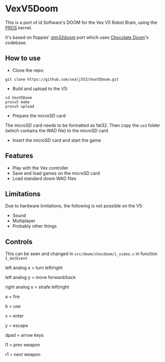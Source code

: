 # VexV5Doom

This is a port of id Software's DOOM for the Vex V5 Robot Brain, using the [PROS](https://github.com/purduesigbots/pros) kernel.

It's based on floppes' [stm32doom](https://github.com/floppes/stm32doom) port which uses [Chocolate Doom](https://github.com/chocolate-doom/chocolate-doom)'s codebase.

## How to use
* Clone the repo:
````
git clone https://github.com/sealj553/VexV5Doom.git
````
* Build and upload to the V5:
````
cd VexV5Doom
prosv5 make
prosv5 upload
````
* Prepare the microSD card

The microSD card needs to be formatted as fat32.
Then copy the `usd` folder (which contains the WAD file) to the microSD card
* Insert the microSD card and start the game

## Features
* Play with the Vex controller
* Save and load games on the microSD card
* Load standard doom WAD files

## Limitations
Due to hardware limitations, the following is not possible on the V5:
* Sound
* Multiplayer
* Probably other things

## Controls
This can be seen and changed in `src/doom/chocdoom/i_video.c` in function `I_GetEvent`

left analog x = turn left/right

left analog y = move forward/back

right analog x = strafe left/right

a = fire

b = use

x = enter

y = escape

dpad = arrow keys

l1 = prev weapon

r1 = next weapon
